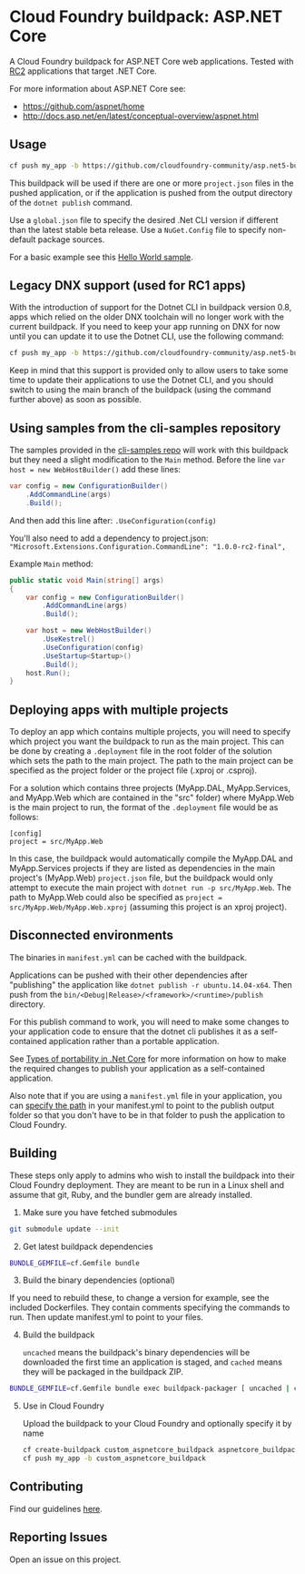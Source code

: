 # Cloud Foundry buildpack: ASP.NET Core

A Cloud Foundry buildpack for ASP.NET Core web applications. Tested with [RC2][] applications that target .NET Core.

For more information about ASP.NET Core see:

* https://github.com/aspnet/home
* http://docs.asp.net/en/latest/conceptual-overview/aspnet.html

## Usage

```bash
cf push my_app -b https://github.com/cloudfoundry-community/asp.net5-buildpack.git
```

This buildpack will be used if there are one or more `project.json` files in the pushed application, or if the application is pushed from the output directory of the `dotnet publish` command. 

Use a `global.json` file to specify the desired .Net CLI version if different than the latest stable beta release.  Use a `NuGet.Config` file to specify non-default package sources.

For a basic example see this [Hello World sample][].

## Legacy DNX support (used for RC1 apps)

With the introduction of support for the Dotnet CLI in buildpack version 0.8, apps which relied on the older DNX toolchain will no longer work with the current buildpack.  If you need to keep your app running on DNX for now until you can update it to use the Dotnet CLI, use the following command:

```bash
cf push my_app -b https://github.com/cloudfoundry-community/asp.net5-buildpack.git#dnx
```

Keep in mind that this support is provided only to allow users to take some time to update their applications to use the Dotnet CLI, and you should switch to using the main branch of the buildpack (using the command further above) as soon as possible.

## Using samples from the cli-samples repository

The samples provided in the [cli-samples repo](https://github.com/aspnet/cli-samples/) will work with this buildpack but they need a slight modification to the `Main` method.  Before the line `var host = new WebHostBuilder()` add these lines:

```c#
var config = new ConfigurationBuilder()
    .AddCommandLine(args)
    .Build();
```

And then add this line after:
`.UseConfiguration(config)`

You'll also need to add a dependency to project.json:
`"Microsoft.Extensions.Configuration.CommandLine": "1.0.0-rc2-final",`

Example `Main` method:

```c#
public static void Main(string[] args)
{
    var config = new ConfigurationBuilder()
        .AddCommandLine(args)
        .Build();

    var host = new WebHostBuilder()
        .UseKestrel()
        .UseConfiguration(config)
        .UseStartup<Startup>()
        .Build();
    host.Run();
}
```

## Deploying apps with multiple projects

To deploy an app which contains multiple projects, you will need to specify which project you want the buildpack to run as the main project.  This can be done by creating a `.deployment` file in the root folder of the solution which sets the path to the main project.  The path to the main project can be specified as the project folder or the project file (.xproj or .csproj).

For a solution which contains three projects (MyApp.DAL, MyApp.Services, and MyApp.Web which are contained in the "src" folder) where MyApp.Web is the main project to run, the format of the `.deployment` file would be as follows:

```text
[config]
project = src/MyApp.Web
```

In this case, the buildpack would automatically compile the MyApp.DAL and MyApp.Services projects if they are listed as dependencies in the main project's (MyApp.Web) `project.json` file, but the buildpack would only attempt to execute the main project with `dotnet run -p src/MyApp.Web`.  The path to MyApp.Web could also be specified as `project = src/MyApp.Web/MyApp.Web.xproj` (assuming this project is an xproj project).

## Disconnected environments

The binaries in `manifest.yml` can be cached with the buildpack.

Applications can be pushed with their other dependencies after "publishing" the application like `dotnet publish -r ubuntu.14.04-x64`.  Then push from the `bin/<Debug|Release>/<framework>/<runtime>/publish` directory.

For this publish command to work, you will need to make some changes to your application code to ensure that the dotnet cli publishes it as a self-contained application rather than a portable application.

See [Types of portability in .Net Core][] for more information on how to make the required changes to publish your application as a self-contained application.

Also note that if you are using a `manifest.yml` file in your application, you can [specify the path][] in your manifest.yml to point to the publish output folder so that you don't have to be in that folder to push the application to Cloud Foundry.

## Building

These steps only apply to admins who wish to install the buildpack into their Cloud Foundry deployment. They are meant to be run in a Linux shell and assume that git, Ruby, and the bundler gem are already installed.

1. Make sure you have fetched submodules

  ```bash
  git submodule update --init
  ```

2. Get latest buildpack dependencies

  ```bash
  BUNDLE_GEMFILE=cf.Gemfile bundle
  ```

3. Build the binary dependencies (optional)

 If you need to rebuild these, to change a version for example, see the included Dockerfiles. They contain comments specifying the commands to run. Then update manifest.yml to point to your files.

4. Build the buildpack

    `uncached` means the buildpack's binary dependencies will be downloaded the first time an application is staged, and `cached` means they will be packaged in the buildpack ZIP.

  ```bash
  BUNDLE_GEMFILE=cf.Gemfile bundle exec buildpack-packager [ uncached | cached ]
  ```

5. Use in Cloud Foundry

    Upload the buildpack to your Cloud Foundry and optionally specify it by name

    ```bash
    cf create-buildpack custom_aspnetcore_buildpack aspnetcore_buildpack-cached-custom.zip 1
    cf push my_app -b custom_aspnetcore_buildpack
    ```

## Contributing

Find our guidelines [here](./CONTRIBUTING.md).

## Reporting Issues

Open an issue on this project.


[Hello World sample]: https://github.com/IBM-Bluemix/asp.net5-helloworld
[RC2]: https://github.com/aspnet/Home/releases/tag/1.0.0-rc2-final
[Kestrel]: https://github.com/aspnet/KestrelHttpServer
[Types of portability in .Net Core]: http://dotnet.github.io/docs/core-concepts/app-types.html
[specify the path]: http://docs.cloudfoundry.org/devguide/deploy-apps/manifest.html#path
